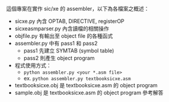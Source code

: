 這個專案在實作 sic/xe 的 assembler，以下為各檔案之概述：
- sicxe.py 內含 OPTAB, DIRECTIVE, registerOP
- sicxeasmparser.py 內含讀檔的相關操作
- objfile.py 有輸出至 object file 的各種函式
- assembler.py 中有 pass1 和 pass2
    - pass1 先建立 SYMTAB (symbol table)
    - pass2 則產生 object program
- 程式使用方式：
    - ``` python assembler.py <your *.asm file> ```
    - ex. ``` python assembler.py textbooksicxe.asm ```
- textbooksicxe.obj 是 textbooksicxe.asm 的 object program
- sample.obj 是 textbooksicxe.asm 的 object program 參考解答
